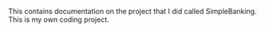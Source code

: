 This contains documentation on the project that I did called SimpleBanking. This is my own coding project.
